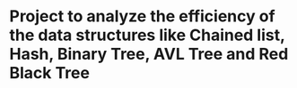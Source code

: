 # Project to analyze the efficiency of the data structures like Chained list, Hash, Binary Tree, AVL Tree and Red Black Tree
